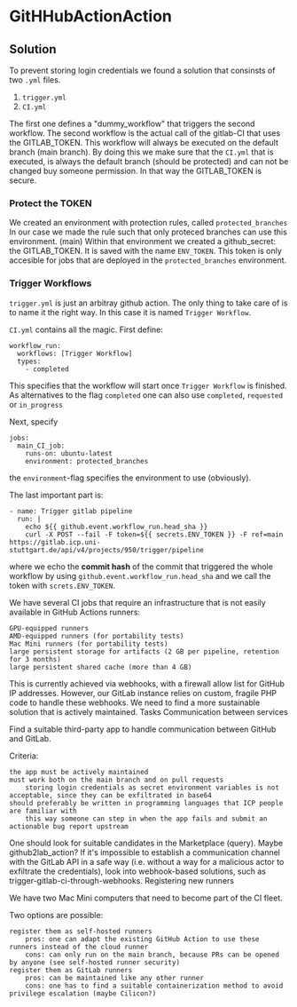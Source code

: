 # GitHHubActionAction

## Solution 
To prevent storing login credentials we found a solution that consinsts of two ```.yml``` files. 
1. ```trigger.yml```
2. ```CI.yml```

The first one defines a "dummy_workflow" that triggers the second workflow. 
The second workflow is the actual call of the gitlab-CI that uses the GITLAB_TOKEN.
This workflow will always be executed on the default branch (main branch). 
By doing this we make sure that the ```CI.yml``` that is executed, is always the default branch (should be protected) and can not be changed buy someone permission. 
In that way the GITLAB_TOKEN is secure. 

### Protect the TOKEN 
We created an environment with protection rules, called ```protected_branches```
In our case we made the rule such that only proteced branches can use this environment. (main)
Within that environment we created a github_secret: the GITLAB_TOKEN. 
It is saved with the name ```ENV_TOKEN```.
This token is only accesible for jobs that are deployed in the ```protected_branches``` environment.

### Trigger Workflows
```trigger.yml``` is just an arbitray github action. The only thing to take care of is to name it the right way. In this case it is named ```Trigger Workflow```. 

```CI.yml``` contains all the magic.
First define:
```
workflow_run: 
  workflows: [Trigger Workflow]
  types: 
    - completed
```
This specifies that the workflow will start once ```Trigger Workflow``` is finished. As alternatives to the flag ```completed``` one can also use  ```completed```, ```requested``` or ```in_progress```

Next, specify 
```
jobs:
  main_CI_job:
    runs-on: ubuntu-latest
    environment: protected_branches
```
the ```environment```-flag specifies the environment to use (obviously). 

The last important part is:
```
- name: Trigger gitlab pipeline
  run: |
    echo ${{ github.event.workflow_run.head_sha }}
    curl -X POST --fail -F token=${{ secrets.ENV_TOKEN }} -F ref=main https://gitlab.icp.uni-stuttgart.de/api/v4/projects/950/trigger/pipeline
```
where we echo the **commit hash** of the commit that triggered the whole workflow by using ```github.event.workflow_run.head_sha``` and we call the token with ```screts.ENV_TOKEN```.





We have several CI jobs that require an infrastructure that is not easily available in GitHub Actions runners:

    GPU-equipped runners
    AMD-equipped runners (for portability tests)
    Mac Mini runners (for portability tests)
    large persistent storage for artifacts (2 GB per pipeline, retention for 3 months)
    large persistent shared cache (more than 4 GB)

This is currently achieved via webhooks, with a firewall allow list for GitHub IP addresses. However, our GitLab instance relies on custom, fragile PHP code to handle these webhooks. We need to find a more sustainable solution that is actively maintained.
Tasks
Communication between services

Find a suitable third-party app to handle communication between GitHub and GitLab.

Criteria:

    the app must be actively maintained
    must work both on the main branch and on pull requests
        storing login credentials as secret environment variables is not acceptable, since they can be exfiltrated in base64
    should preferably be written in programming languages that ICP people are familiar with
        this way someone can step in when the app fails and submit an actionable bug report upstream

One should look for suitable candidates in the Marketplace (query). Maybe github2lab_action? If it's impossible to establish a communication channel with the GitLab API in a safe way (i.e. without a way for a malicious actor to exfiltrate the credentials), look into webhook-based solutions, such as trigger-gitlab-ci-through-webhooks.
Registering new runners

We have two Mac Mini computers that need to become part of the CI fleet.

Two options are possible:

    register them as self-hosted runners
        pros: one can adapt the existing GitHub Action to use these runners instead of the cloud runner
        cons: can only run on the main branch, because PRs can be opened by anyone (see self-hosted runner security)
    register them as GitLab runners
        pros: can be maintained like any other runner
        cons: one has to find a suitable containerization method to avoid privilege escalation (maybe Cilicon?)
